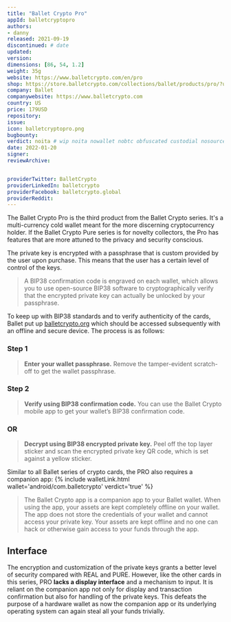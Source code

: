 ```yaml
---
title: "Ballet Crypto Pro"
appId: balletcryptopro
authors:
- danny
released: 2021-09-19
discontinued: # date
updated:
version:
dimensions: [86, 54, 1.2]
weight: 35g
website: https://www.balletcrypto.com/en/pro
shop: https://store.balletcrypto.com/collections/ballet/products/pro/?utm_source=OfficialWebsite&utm_medium=referral&utm_campaign=productpage
company: Ballet
companywebsite: https://www.balletcrypto.com
country: US
price: 179USD
repository: 
issue:
icon: balletcryptopro.png
bugbounty:
verdict: noita # wip noita nowallet nobtc obfuscated custodial nosource nonverifiable reproducible bounty defunct
date: 2022-01-20
signer:
reviewArchive:


providerTwitter: BalletCrypto
providerLinkedIn: balletcrypto
providerFacebook: balletcrypto.global
providerReddit: 
---
```



The Ballet Crypto Pro is the third product from the Ballet Crypto series. It's a multi-currency cold wallet meant for the more discerning cryptocurrency holder. If the Ballet Crypto Pure series is for novelty collectors, the Pro has features that are more attuned to the privacy and security conscious. 

The private key is encrypted with a passphrase that is custom provided by the user upon purchase. This means that the user has a certain level of control of the keys. 

> A BIP38 confirmation code is engraved on each wallet, which allows you to use open-source BIP38 software to cryptographically verify that the encrypted private key can actually be unlocked by your passphrase. 

To keep up with BIP38 standards and to verify authenticity of the cards, Ballet put up [balletcrypto.org](https://balletcrypto.org) which should be accessed subsequently with an offline and secure device. The process is as follows:

### Step 1

> **Enter your wallet passphrase.** Remove the tamper-evident scratch-off to get the wallet passphrase.

### Step 2

> **Verify using BIP38 confirmation code.** You can use the Ballet Crypto mobile app to get your wallet’s BIP38 confirmation code.

### OR

> **Decrypt using BIP38 encrypted private key.** Peel off the top layer sticker and scan the encrypted private key QR code, which is set against a yellow sticker.

Similar to all Ballet series of crypto cards, the PRO also requires a companion app: {% include walletLink.html wallet='android/com.balletcrypto' verdict='true' %}

> The Ballet Crypto app is a companion app to your Ballet wallet. When using the app, your assets are kept completely offline on your wallet. The app does not store the credentials of your wallet and cannot access your private key. Your assets are kept offline and no one can hack or otherwise gain access to your funds through the app.

## Interface

The encryption and customization of the private keys grants a better level of security compared with REAL and PURE. However, like the other cards in this series, PRO **lacks a display interface** and a mechanism to input. It is reliant on the companion app not only for display and transaction confirmation but also for handling of the private keys. This defeats the purpose of a hardware wallet as now the companion app or its underlying operating system can again steal all your funds trivially. 
